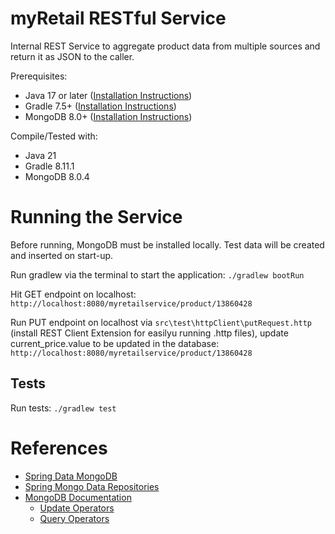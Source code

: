 # myRetail RESTful Service 

Internal REST Service to aggregate product data from multiple sources and return it as JSON to the caller.


Prerequisites:
   - Java 17 or later ([Installation Instructions](https://www.oracle.com/java/technologies/downloads/#java21))
   - Gradle 7.5+ ([Installation Instructions](https://gradle.org/install/))
   - MongoDB 8.0+ ([Installation Instructions](https://www.mongodb.com/docs/manual/installation))

Compile/Tested with:
- Java 21
- Gradle 8.11.1
- MongoDB 8.0.4


# Running the Service
Before running, MongoDB must be installed locally. Test data will be created and inserted on start-up.

Run gradlew via the terminal to start the application: 
`./gradlew bootRun`

Hit GET endpoint on localhost: 
`http://localhost:8080/myretailservice/product/13860428`

Run PUT endpoint on localhost via `src\test\httpClient\putRequest.http` (install REST Client Extension for easilyu running .http files), update current_price.value to be updated in the database: 
`http://localhost:8080/myretailservice/product/13860428`


## Tests
Run tests: `./gradlew test`

# References

- [Spring Data MongoDB](https://docs.spring.io/spring-data/mongodb/reference/index.html)
- [Spring Mongo Data Repositories](https://docs.spring.io/spring-data/mongodb/reference/mongodb/repositories/repositories.html)
- [MongoDB Documentation](https://www.mongodb.com/docs/manual/reference/)
   - [Update Operators](https://www.mongodb.com/docs/manual/reference/operator/update/)
   - [Query Operators](https://www.mongodb.com/docs/manual/reference/operator/query/)



